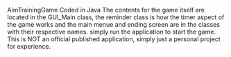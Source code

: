 AimTrainingGame Coded in Java The contents for the game itself are located in the GUI_Main class, the reminder class is how the timer aspect of the game works and the main menue and ending screen are in the classes with their respective names. simply run the application to start the game. This is NOT an official published application, simply just a personal project for experience.

